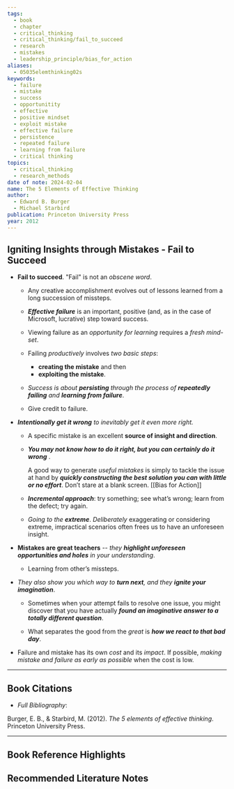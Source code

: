 ```yaml
---
tags:
  - book
  - chapter
  - critical_thinking
  - critical_thinking/fail_to_succeed
  - research
  - mistakes
  - leadership_principle/bias_for_action
aliases:
  - 05035elemthinking02s
keywords:
  - failure
  - mistake
  - success
  - opportunitity
  - effective
  - positive mindset
  - exploit mistake
  - effective failure
  - persistence
  - repeated failure
  - learning from failure
  - critical thinking
topics:
  - critical_thinking
  - research_methods
date of note: 2024-02-04
name: The 5 Elements of Effective Thinking
author:
  - Edward B. Burger
  - Michael Starbird
publication: Princeton University Press
year: 2012
---
```


## Igniting Insights through Mistakes - Fail to Succeed

- **Fail to succeed**. "Fail" is not an _obscene word_.
	- Any creative accomplishment evolves out of lessons learned from a long succession of missteps.
		  
	- ***Effective failure*** is an important, positive (and, as in the case of Microsoft, lucrative) step toward success.
		  
	- Viewing failure as an *opportunity for learning* requires a *fresh mind-set*.
		  
	- Failing *productively* involves *two basic steps*: 
		- **creating the mistake** and then 
		- **exploiting the mistake**.
			  
	- *Success is about **persisting** through the process of **repeatedly failing** and **learning from failure***.
		  
	- Give credit to failure.
		  
- ***Intentionally get it wrong** to inevitably get it even more right.* 
	- A specific mistake is an excellent **source of insight and direction**.
		  
	- ***You may not know how to do it right, but you can certainly do it wrong*** . 
	  
	  A good way to generate *useful mistakes* is simply to tackle the issue at hand by ***quickly constructing the best solution you can with little or no effort***. Don’t stare at a blank screen.  [[Bias for Action]]
		  
	- ***Incremental approach***: try something; see what’s wrong; learn from the defect; try again.
		  
	- *Going to the **extreme***. *Deliberately* exaggerating or considering extreme, impractical scenarios often frees us to have an unforeseen insight.
	  
- **Mistakes are great teachers** -- *they **highlight unforeseen opportunities and holes** in your understanding*. 
	- Learning from other’s missteps.
	
- *They also show you which way to **turn next**, and they **ignite your imagination***.
  
	- Sometimes when your attempt fails to resolve one issue, you might discover that you have actually ***found an imaginative answer to a totally different question***.
	  
	- What separates the good from the *great* is ***how we react to that bad day***.
	  
- Failure and mistake has its own *cost* and its *impact*. If possible, *making mistake and failure as early as possible* when the cost is low.




----------
## Book Citations

- *Full Bibliography*:

Burger, E. B., & Starbird, M. (2012). _The 5 elements of effective thinking_. Princeton University Press.

-----------
##  Book Reference Highlights



##  Recommended Literature Notes
